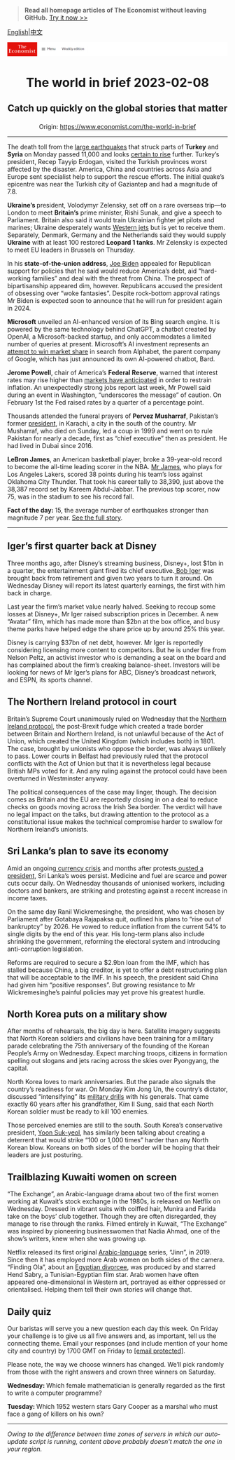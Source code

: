 > **Read all homepage articles of The Economist without leaving GitHub.** [Try it now >>](https://arielherself.github.io/te)

[English](https://github.com/arielherself/espresso/blob/main/README.md)|[中文](https://github-com.translate.goog/arielherself/espresso/blob/main/README.md?_x_tr_sl=en&_x_tr_tl=zh-CN&_x_tr_hl=zh-CN&_x_tr_pto=wapp)



![The Economist](menubar.png)

# <p align="center">The world in brief 2023-02-08</p>

## <p align="center">Catch up quickly on the global stories that matter</p>

<p align="center">Origin: <a href="https://www.economist.com/the-world-in-brief">https://www.economist.com/the-world-in-brief</a><hr>

The death toll from the [large earthquakes](https://www.economist.com/international/2023/02/06/massive-earthquakes-in-turkey-and-northern-syria-kill-thousands) that struck parts of <strong>Turkey</strong> and <strong>Syria</strong> on Monday passed 11,000 and looks [certain to rise](https://www.economist.com/europe/2023/02/07/the-scale-of-the-disaster-in-turkey-and-syria-keeps-growing) further. Turkey’s president, Recep Tayyip Erdogan, visited the Turkish provinces worst affected by the disaster. America, China and countries across Asia and Europe sent specialist help to support the rescue efforts. The initial quake’s epicentre was near the Turkish city of Gaziantep and had a magnitude of 7.8.

<strong>Ukraine’s </strong>president, Volodymyr Zelensky, set off on a rare overseas trip—to London to meet <strong>Britain’s</strong> prime minister, Rishi Sunak, and give a speech to Parliament. Britain also said it would train Ukrainian fighter jet pilots and marines; Ukraine desperately wants [Western jets](https://www.economist.com/the-economist-explains/2023/02/01/why-does-ukraine-want-western-jets-and-will-it-get-them) but is yet to receive them. Separately, Denmark, Germany and the Netherlands said they would supply <strong>Ukraine</strong> with at least 100 restored <strong>Leopard 1 tanks</strong>. Mr Zelensky is expected to meet EU leaders in Brussels on Thursday.

In his <strong>state-of-the-union address</strong>, [Joe Biden](https://www.economist.com/united-states/2023/02/08/history-may-yet-judge-joe-bidens-presidency-as-transformational) appealed for Republican support for policies that he said would reduce America’s debt, aid “hard-working families” and deal with the threat from China. The prospect of bipartisanship appeared dim, however. Republicans accused the president of obsessing over “woke fantasies”. Despite rock-bottom approval ratings Mr Biden is expected soon to announce that he will run for president again in 2024.

<strong>Microsoft</strong> unveiled an AI-enhanced version of its Bing search engine. It is powered by the same technology behind ChatGPT, a chatbot created by OpenAI, a Microsoft-backed startup, and only accommodates a limited number of queries at present. Microsoft’s AI investment represents an [attempt to win market share](https://www.economist.com/business/2023/01/30/the-race-of-the-ai-labs-heats-up) in search from Alphabet, the parent company of Google, which has just announced its own AI-powered chatbot, Bard.

<strong>Jerome Powell</strong>, chair of America’s <strong>Federal Reserve</strong>, warned that interest rates may rise higher than [markets have anticipated](https://www.economist.com/finance-and-economics/2023/02/07/surging-stocks-undermine-a-hallowed-investing-rule) in order to restrain inflation. An unexpectedly strong jobs report last week, Mr Powell said during an event in Washington, “underscores the message” of caution. On February 1st the Fed raised rates by a quarter of a percentage point.

Thousands attended the funeral prayers of <strong>Pervez Musharraf</strong>, Pakistan’s former [president](https://www.economist.com/asia/2023/02/05/pervez-musharraf-was-one-of-pakistans-better-dictators), in Karachi, a city in the south of the country. Mr Musharraf, who died on Sunday, led a coup in 1999 and went on to rule Pakistan for nearly a decade, first as “chief executive” then as president. He had lived in Dubai since 2016.

<strong>LeBron James</strong>, an American basketball player, broke a 39-year-old record to become the all-time leading scorer in the NBA. [Mr James](https://www.economist.com/game-theory/2017/06/08/lebron-james-has-provided-a-lift-to-small-businesses), who plays for Los Angeles Lakers, scored 38 points during his team’s loss against Oklahoma City Thunder. That took his career tally to 38,390, just above the 38,387 record set by Kareem Abdul-Jabbar. The previous top scorer, now 75, was in the stadium to see his record fall. 

<strong>Fact of the day: </strong>15, the average number of earthquakes stronger than magnitude 7 per year. [See the full story](https://www.economist.com/the-economist-explains/2023/02/06/what-made-the-earthquake-in-turkey-and-syria-so-deadly). 

----------

## Iger’s first quarter back at Disney

Three months ago, after Disney’s streaming business, Disney+, lost $1bn in a quarter, the entertainment giant fired its chief executive.[ Bob Iger](https://www.economist.com/leaders/2022/11/21/disney-brings-back-a-star-of-the-past-but-its-real-problem-is-the-script) was brought back from retirement and given two years to turn it around. On Wednesday Disney will report its latest quarterly earnings, the first with him back in charge. 

Last year the firm’s market value nearly halved. Seeking to recoup some losses at Disney+, Mr Iger raised subscription prices in December. A new “Avatar” film, which has made more than $2bn at the box office, and busy theme parks have helped edge the share price up by around 25% this year.

Disney is carrying $37bn of net debt, however. Mr Iger is reportedly considering licensing more content to competitors. But he is under fire from Nelson Peltz, an activist investor who is demanding a seat on the board and has complained about the firm’s creaking balance-sheet. Investors will be looking for news of Mr Iger’s plans for ABC, Disney’s broadcast network, and ESPN, its sports channel.

## The Northern Ireland protocol in court

Britain’s Supreme Court unanimously ruled on Wednesday that the [Northern Ireland protocol](https://www.economist.com/leaders/2022/06/14/britains-bill-to-rip-up-the-northern-ireland-protocol-is-a-terrible-idea), the post-Brexit fudge which created a trade border between Britain and Northern Ireland, is not unlawful because of the Act of Union, which created the United Kingdom (which includes both) in 1801. The case, brought by unionists who oppose the border, was always unlikely to pass. Lower courts in Belfast had previously ruled that the protocol conflicts with the Act of Union but that it is nevertheless legal because British MPs voted for it. And any ruling against the protocol could have been overturned in Westminster anyway.

The political consequences of the case may linger, though. The decision comes as Britain and the EU are reportedly closing in on a deal to reduce checks on goods moving across the Irish Sea border. The verdict will have no legal impact on the talks, but drawing attention to the protocol as a constitutional issue makes the technical compromise harder to swallow for Northern Ireland’s unionists.

## Sri Lanka’s plan to save its economy

Amid an ongoing[ currency crisis](https://www.economist.com/the-economist-explains/2022/07/19/why-is-sri-lanka-in-turmoil) and months after protests[ ousted a president](https://www.economist.com/asia/2022/07/13/sri-lankas-president-flees-leaving-the-country-in-chaos), Sri Lanka’s woes persist. Medicine and fuel are scarce and power cuts occur daily. On Wednesday thousands of unionised workers, including doctors and bankers, are striking and protesting against a recent increase in income taxes.

On the same day Ranil Wickremesinghe, the president, who was chosen by Parliament after Gotabaya Rajapaksa quit, outlined his plans to “rise out of bankruptcy” by 2026. He vowed to reduce inflation from the current 54% to single digits by the end of this year. His long-term plans also include shrinking the government, reforming the electoral system and introducing anti-corruption legislation.

Reforms are required to secure a $2.9bn loan from the IMF, which has stalled because China, a big creditor, is yet to offer a debt restructuring plan that will be acceptable to the IMF. In his speech, the president said China had given him “positive responses”. But growing resistance to Mr Wickremesinghe’s painful policies may yet prove his greatest hurdle.

## North Korea puts on a military show

After months of rehearsals, the big day is here. Satellite imagery suggests that North Korean soldiers and civilians have been training for a military parade celebrating the 75th anniversary of the founding of the Korean People’s Army on Wednesday. Expect marching troops, citizens in formation spelling out slogans and jets racing across the skies over Pyongyang, the capital.

North Korea loves to mark anniversaries. But the parade also signals the country’s readiness for war. On Monday Kim Jong Un, the country’s dictator, discussed “intensifying” its [military drills](https://www.economist.com/asia/2022/10/18/north-korea-is-preparing-for-another-nuclear-test-or-many) with his generals. That came exactly 60 years after his grandfather, Kim Il Sung, said that each North Korean soldier must be ready to kill 100 enemies. 

Those perceived enemies are still to the south. South Korea’s conservative president, [Yoon Suk-yeol](https://www.economist.com/asia/2023/01/19/why-south-korea-is-talking-about-getting-its-own-nukes), has similarly been talking about creating a deterrent that would strike “100 or 1,000 times” harder than any North Korean blow. Koreans on both sides of the border will be hoping that their leaders are just posturing.

## Trailblazing ​​Kuwaiti women on screen

“The Exchange”, an Arabic-language drama about two of the first women working at Kuwait’s stock exchange in the 1980s, is released on Netflix on Wednesday. Dressed in vibrant suits with coiffed hair, Munira and Farida take on the boys’ club together. Though they are often disregarded, they manage to rise through the ranks. Filmed entirely in Kuwait, “The Exchange” was inspired by pioneering businesswomen that Nadia Ahmad, one of the show’s writers, knew when she was growing up.

Netflix released its first original [Arabic-language](https://www.economist.com/books-and-arts/2021/10/23/streaming-services-are-helping-arab-producers-liven-up-television) series, “Jinn”, in 2019. Since then it has employed more Arab women on both sides of the camera. “Finding Ola”, about an [Egyptian divorcee](https://www.economist.com/middle-east-and-africa/2022/09/15/arabs-are-divorcing-more-often), was produced by and starred Hend Sabry, a Tunisian-Egyptian film star. Arab women have often appeared one-dimensional in Western art, portrayed as either oppressed or orientalised. Helping them tell their own stories will change that.

## Daily quiz

Our baristas will serve you a new question each day this week. On Friday your challenge is to give us all five answers and, as important, tell us the connecting theme. Email your responses (and include mention of your home city and country) by 1700 GMT on Friday to [<span class="__cf_email__" data-cfemail="4617332f3c03353634233535290623252928292b2f35326825292b">[email&#160;protected]</span>](https://mail.google.com/mail/?view=cm&amp;fs=1&amp;tf=1&amp;to=QuizEspresso@economist.com). 

Please note, the way we choose winners has changed. We’ll pick randomly from those with the right answers and crown three winners on Saturday.

<strong>Wednesday: </strong>Which female mathematician is generally regarded as the first to write a computer programme?

<strong>Tuesday: </strong>Which 1952 western stars Gary Cooper as a marshal who must face a gang of killers on his own?

----------

*Owing to the difference between time zones of servers in which our auto-update script is running, content above probably doesn't match the one in your region.*
